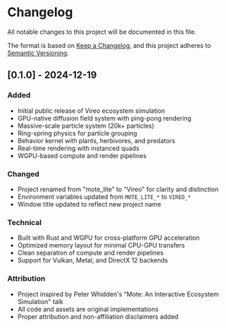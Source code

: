 # Changelog

All notable changes to this project will be documented in this file.

The format is based on [Keep a Changelog](https://keepachangelog.com/en/1.0.0/),
and this project adheres to [Semantic Versioning](https://semver.org/spec/v2.0.0.html).

## [0.1.0] - 2024-12-19

### Added
- Initial public release of Vireo ecosystem simulation
- GPU-native diffusion field system with ping-pong rendering
- Massive-scale particle system (20k+ particles)
- Ring-spring physics for particle grouping
- Behavior kernel with plants, herbivores, and predators
- Real-time rendering with instanced quads
- WGPU-based compute and render pipelines

### Changed
- Project renamed from "mote_lite" to "Vireo" for clarity and distinction
- Environment variables updated from `MOTE_LITE_*` to `VIREO_*`
- Window title updated to reflect new project name

### Technical
- Built with Rust and WGPU for cross-platform GPU acceleration
- Optimized memory layout for minimal CPU-GPU transfers
- Clean separation of compute and render pipelines
- Support for Vulkan, Metal, and DirectX 12 backends

### Attribution
- Project inspired by Peter Whidden's "Mote: An Interactive Ecosystem Simulation" talk
- All code and assets are original implementations
- Proper attribution and non-affiliation disclaimers added

